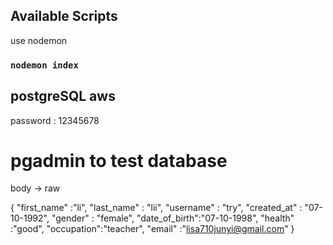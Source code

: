 ## Available Scripts

use nodemon

### `nodemon index`

## postgreSQL aws

password : 12345678

# pgadmin to test database

body -> raw

{
"first_name" :"li",
"last_name" : "lii",
"username" : "try",
"created_at" : "07-10-1992",
"gender" : "female",
"date_of_birth":"07-10-1998",
"health" :"good",
"occupation":"teacher",
"email" :"lisa710junyi@gmail.com"
}
